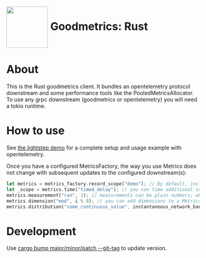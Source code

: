 # <img src="https://user-images.githubusercontent.com/3454741/151748581-1ad6c34c-f583-4813-b878-d19c98ec3427.png" width="108em" align="center"/> Goodmetrics: Rust



# About
This is the Rust goodmetrics client. It bundles an opentelemetry protocol downstream and
some performance tools like the PooledMetricsAllocator.
To use any grpc downstream (goodmetrics or opentelemetry) you will need a tokio runtime.

# How to use
See [the lightstep demo](./src/benches/lightstep.rs) for a complete setup and usage example with opentelemetry.

Once you have a configured MetricsFactory, the way you use Metrics does not change with subsequent
updates to the configured downstream(s):
```rust
let metrics = metrics_factory.record_scope("demo"); // By default, includes a "demo_totaltime" histogram measurement
let _scope = metrics.time("timed_delay"); // you can time additional scopes
metrics.measurement("ran", 1); // measurements can be plain numbers; when preaggregated they are StatisticSets (min/max/sum/count)
metrics.dimension("mod", i % 8); // you can add dimensions to a Metrics whenever you want. All measurements in this Metrics record are dimensioned by this value.
metrics.distribution("some_continuous_value", instantaneous_network_bandwidth); // histograms are aggregated sparsely, and truncated to 2 significant figures (base 10).
```

# Development
Use [cargo bump major/minor/patch --git-tag](https://github.com/wraithan/cargo-bump) to update version.
